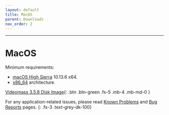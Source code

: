 ```yaml
---
layout: default
title: MacOS
parent: Downloads
nav_order: 2
---
```


---

# MacOS

Minimum requirements:
- [macOS High Sierra](https://en.wikipedia.org/wiki/MacOS_High_Sierra) 10.13.6 x64.   
- [x86_64](https://en.wikipedia.org/wiki/X86-64) architecture. 

[Videomass 3.5.8 Disk Image](https://github.com/jeanslack/Videomass/releases/latest/download/Videomass-v3.5.8-x86_64.dmg){: .btn .btn-green .fs-5 .mb-4 .mb-md-0 }   

For any application-related issues, please read 
[Known Problems](../../known_problems) and [Bug Reports](../Bugs) pages.
{: .fs-3 .text-grey-dk-100} 
